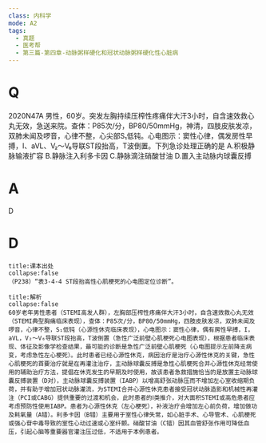 ```yaml
---
class: 内科学
mode: A2
tags:
  - 真题
  - 医考帮
  - 第三篇-第四章-动脉粥样硬化和冠状动脉粥样硬化性心脏病
---
```


# Q
2020N47A 男性，60岁。突发左胸持续压榨性疼痛伴大汗3小时，自含速效救心丸无效，急送来院。查体：P85次/分，BP80/50mmHg，神清，四肢皮肤发凉，双肺未闻及啰音，心律不整，心尖部S₁低钝。心电图示：窦性心律，偶发房性早搏，Ⅰ、aVL、V₂～V₆导联ST段抬高，T波倒置。下列急诊处理正确的是
A.积极静脉输液扩容
B.静脉注入利多卡因
C.静脉滴注硝酸甘油
D.置入主动脉内球囊反搏

# A
D
# D
```ad-note
title:课本出处
collapse:false
（P238）“表3-4-4 ST段抬高性心肌梗死的心电图定位诊断”。
```

```ad-summary
title:解析
collapse:false
60岁老年男性患者（STEMI高发人群），左胸部压榨性疼痛伴大汗3小时，自含速效救心丸无效（STEMI典型胸痛临床表现），查体：P85次/分，BP80/50mmHg，四肢皮肤发凉，双肺未闻及啰音，心律不整，S₁低钝（心源性休克临床表现），心电图示：窦性心律，偶有房性早搏，I，aVL，V₂～V₆导联ST段抬高，T波倒置（急性广泛前壁心肌梗死心电图表现），根据患者临床表现、体征及影像学检查结果，最可能的诊断是急性广泛前壁心肌梗死（心电图提示左前降支病变，考虑急性左心梗死）。此时患者已经心源性休克，病因治疗是治疗心源性休克的关键，急性心肌梗死的首要治疗就是在再灌注治疗，主动脉球囊反搏是急性心肌梗死合并心源性休克经常使用的辅助治疗方法，提倡在休克发生的早期及时使用，故该患者急救措施恰当的是放置主动脉球囊反搏装置（D对），主动脉球囊反搏装置（IABP）以增高舒张动脉压而不增加左心室收缩期负荷，并有助于增加冠状动脉灌流，为STEMI合并心源性休克患者接受冠状动脉造影和机械性再灌注（PCI或CABG）提供重要的过渡和机会，此时患者的Ⅰ类推介，对大面积STEMI或高危患者应考虑预防性使用IABP。患者为心源性休克（左心梗死），补液治疗会增加左心前负荷，增加做功及耗氧量（A错）。利多卡因（B错）主要用于室性心律失常，如心脏手术、心导管术、心肌梗死或强心苷中毒导致的室性心动过速或心室纤颤。硝酸甘油（C错）因其血管舒张作用可降低血压，引起心脑等重要器官灌注压过低，不适用于本例患者。
```

